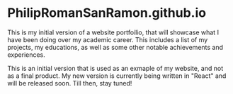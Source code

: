 # PhilipRomanSanRamon.github.io

This is my initial version of a website portfoilio, that will showcase what I have been doing over my academic career. This includes a list of my projects, my educations, as well as some other notable achievements and experiences.

This is an initial version that is used as an exmaple of my website, and not as a final product. My new version is currently being written in "React" and will be released soon. Till then, stay tuned!
